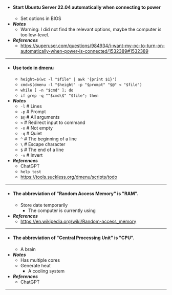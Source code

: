 - #### Start Ubuntu Server 22.04 automatically when connecting to power
    - Set options in BIOS 
- ***Notes***
    - Warning: I did not find the relevant options, maybe the computer is too low-level.
- ***References***
    - https://superuser.com/questions/984934/i-want-my-pc-to-turn-on-automatically-when-power-is-connected/1532389#1532389
- ---
- #### Use todo in dmenu
    - `height=$(wc -l "$file" | awk '{print $1}')`
    - `cmd=$(dmenu -l "$height" -p "$prompt" "$@" < "$file")`
    - `while [ -n "$cmd" ]; do`
    - `if grep -q "^$cmd\$" "$file"; then`
- ***Notes***
    - `-l` # Lines
    - `-p` # Prompt
    - `$@` # All arguments
    - `<` # Redirect input to command
    - `-n` # Not empty
    - `-q` # Quiet
    - `^` # The beginning of a line
    - `\` # Escape character
    - `$` # The end of a line
    - `-v` # Invert
- ***References***
    - ChatGPT
    - `help test`
    - https://tools.suckless.org/dmenu/scripts/todo
- ---
- #### The abbreviation of "Random Access Memory" is "RAM".
    - Store date temporarily
        - The computer is currently using
- ***References***
    - https://en.wikipedia.org/wiki/Random-access_memory
- ---
- #### The abbreviation of "Central Processing Unit" is "CPU".
    - A brain
- ***Notes***
    - Has multiple cores
    - Generate heat
        - A cooling system
- ***References***
    - ChatGPT
- ---
